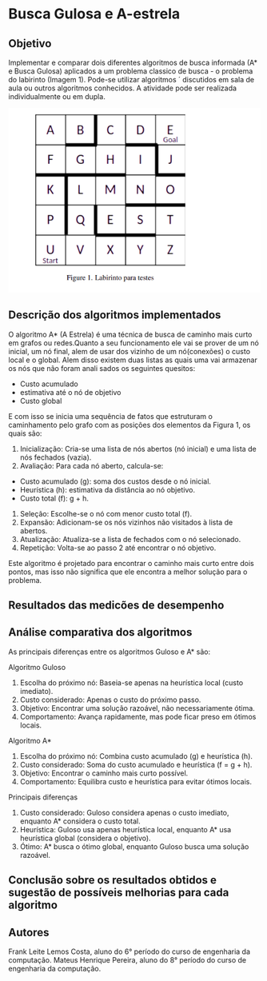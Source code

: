 # Busca Gulosa e A-estrela
## Objetivo
Implementar e comparar dois diferentes algoritmos de busca informada (A* e Busca Gulosa) aplicados a um problema classico de busca - o problema do labirinto (Imagem 1). Pode-se utilizar algoritmos ´
discutidos em sala de aula ou outros algoritmos conhecidos. A atividade pode ser realizada individualmente ou em dupla.

![Imagem 1](<Captura de tela de 2024-11-08 12-36-18.png>)

## Descrição dos algoritmos implementados
O algoritmo A* (A Estrela) é uma técnica de busca de caminho mais curto em grafos ou redes.Quanto a seu funcionamento ele vai se prover de um nó inicial, um nó final, alem de usar dos vizinho de um nó(conexões) 
o custo local e o global. Alem disso existem duas listas as quais uma vai armazenar os nós que não foram anali
sados os seguintes quesitos:

* Custo acumulado
* estimativa até o nó de objetivo
* Custo global

E com isso se inicia uma sequência de fatos que estruturam o caminhamento pelo grafo com as posições dos elementos
da Figura 1, os quais são:

1. Inicialização: Cria-se uma lista de nós abertos (nó inicial) e uma lista de nós fechados (vazia).
2. Avaliação: Para cada nó aberto, calcula-se:
- Custo acumulado (g): soma dos custos desde o nó inicial.
- Heurística (h): estimativa da distância ao nó objetivo.
- Custo total (f): g + h.
1. Seleção: Escolhe-se o nó com menor custo total (f).
2. Expansão: Adicionam-se os nós vizinhos não visitados à lista de abertos.
3. Atualização: Atualiza-se a lista de fechados com o nó selecionado.
4. Repetição: Volta-se ao passo 2 até encontrar o nó objetivo.

Este algoritmo é projetado para encontrar o caminho mais curto entre dois pontos, mas isso não significa que ele 
encontra a melhor solução para o problema.

## Resultados das medicões de desempenho 
## Análise comparativa dos algoritmos 

As principais diferenças entre os algoritmos Guloso e A* são:

Algoritmo Guloso

1. Escolha do próximo nó: Baseia-se apenas na heurística local (custo imediato).
2. Custo considerado: Apenas o custo do próximo passo.
3. Objetivo: Encontrar uma solução razoável, não necessariamente ótima.
4. Comportamento: Avança rapidamente, mas pode ficar preso em ótimos locais.

Algoritmo A*

1. Escolha do próximo nó: Combina custo acumulado (g) e heurística (h).
2. Custo considerado: Soma do custo acumulado e heurística (f = g + h).
3. Objetivo: Encontrar o caminho mais curto possível.
4. Comportamento: Equilibra custo e heurística para evitar ótimos locais.

Principais diferenças

1. Custo considerado: Guloso considera apenas o custo imediato, enquanto A* considera o custo total.
2. Heurística: Guloso usa apenas heurística local, enquanto A* usa heurística global (considera o objetivo).
3. Ótimo: A* busca o ótimo global, enquanto Guloso busca uma solução razoável.

## Conclusão sobre os resultados obtidos e sugestão de possíveis melhorias para cada algoritmo
## Autores

Frank Leite Lemos Costa, aluno do 6° período do curso de engenharia da computação.
Mateus Henrique Pereira, aluno do 8° período do curso de engenharia da computação.